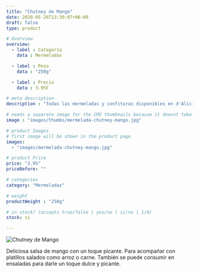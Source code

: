 ```yaml
---
title: "Chutney de Mango"
date: 2020-05-26T13:39:07+06:00
draft: false
type: product

# Overview
overview:
  - label : Categoría
    data : Mermeladas

  - label : Peso
    data : "250g"

  - label : Precio
    data : 3.95€

# meta description
description : "Todas las mermeladas y confituras disponibles en d'Alicia son caseras y 100% naturales, cocidas a fuego lento y envasadas a mano."

# needs a separate image for the CMS thumbnails because it doesnt take arrays (slideshow images)
image : "images/thumbs/mermelada-chutney-mango.jpg"

# product Images
# first image will be shown in the product page
images:
  - "images/mermelada-chutney-mango.jpg"

# product Price
price: "3.95"
priceBefore: ""

# categories
category: "Mermeladas"

# weight
productWeight : "250g"

# in stock? (accepts true/false | yes/no | si/no | 1/0)
stock: si

---
```

![Chutney de Mango](/images/mermelada-chutney-mango.jpg "Chutney de Mango")

Deliciosa salsa de mango con un toque picante. Para acompañar con platillos salados como arroz o carne.  También se puede consumir en ensaladas para darle un toque dulce y picante.
